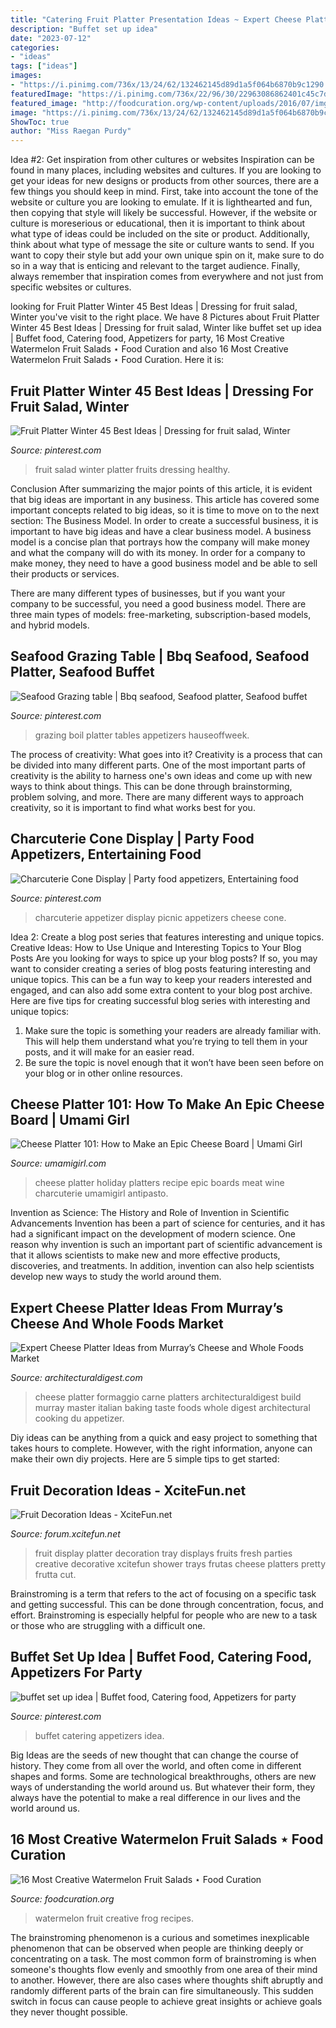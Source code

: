 ```yaml
---
title: "Catering Fruit Platter Presentation Ideas ~ Expert Cheese Platter Ideas From Murray’s Cheese And Whole Foods Market"
description: "Buffet set up idea"
date: "2023-07-12"
categories:
- "ideas"
tags: ["ideas"]
images:
- "https://i.pinimg.com/736x/13/24/62/132462145d89d1a5f064b6870b9c1290.jpg"
featuredImage: "https://i.pinimg.com/736x/22/96/30/22963086862401c45c7d81d791cdb75a.jpg"
featured_image: "http://foodcuration.org/wp-content/uploads/2016/07/img_3446-683x1024.jpg"
image: "https://i.pinimg.com/736x/13/24/62/132462145d89d1a5f064b6870b9c1290.jpg"
ShowToc: true
author: "Miss Raegan Purdy"
---
```



Idea #2: Get inspiration from other cultures or websites
Inspiration can be found in many places, including websites and cultures. If you are looking to get your ideas for new designs or products from other sources, there are a few things you should keep in mind. First, take into account the tone of the website or culture you are looking to emulate. If it is lighthearted and fun, then copying that style will likely be successful. However, if the website or culture is moreserious or educational, then it is important to think about what type of ideas could be included on the site or product. Additionally, think about what type of message the site or culture wants to send. If you want to copy their style but add your own unique spin on it, make sure to do so in a way that is enticing and relevant to the target audience. Finally, always remember that inspiration comes from everywhere and not just from specific websites or cultures.

	

		
looking for Fruit Platter Winter 45 Best Ideas | Dressing for fruit salad, Winter you've visit to the right place. We have 8 Pictures about Fruit Platter Winter 45 Best Ideas | Dressing for fruit salad, Winter like buffet set up idea | Buffet food, Catering food, Appetizers for party, 16 Most Creative Watermelon Fruit Salads ⋆ Food Curation and also 16 Most Creative Watermelon Fruit Salads ⋆ Food Curation. Here it is:
		
    
## Fruit Platter Winter 45 Best Ideas | Dressing For Fruit Salad, Winter

<img loading=lazy src="https://i.pinimg.com/736x/67/c7/8e/67c78ee1d0e1a6993a258a9ce21240e1.jpg" onerror="this.onerror=null;this.src='https://tse4.mm.bing.net/th?id=OIP.YegFVc-9i3WNPpv2zmBv3gAAAA&amp;pid=15.1';" alt="Fruit Platter Winter 45 Best Ideas | Dressing for fruit salad, Winter">

_Source: pinterest.com_

>fruit salad winter platter fruits dressing healthy. 

	

Conclusion
After summarizing the major points of this article, it is evident that big ideas are important in any business. This article has covered some important concepts related to big ideas, so it is time to move on to the next section: The Business Model.
In order to create a successful business, it is important to have big ideas and have a clear business model. A business model is a concise plan that portrays how the company will make money and what the company will do with its money. In order for a company to make money, they need to have a good business model and be able to sell their products or services. 

There are many different types of businesses, but if you want your company to be successful, you need a good business model. There are three main types of models: free-marketing, subscription-based models, and hybrid models.

    
## Seafood Grazing Table | Bbq Seafood, Seafood Platter, Seafood Buffet

<img loading=lazy src="https://i.pinimg.com/736x/86/8b/46/868b466c762a7be0f326c4dece5a7727.jpg" onerror="this.onerror=null;this.src='https://tse4.mm.bing.net/th?id=OIP.uQ-zV3g74gakIMeW0Lm5bwHaJ4&amp;pid=15.1';" alt="Seafood Grazing table | Bbq seafood, Seafood platter, Seafood buffet">

_Source: pinterest.com_

>grazing boil platter tables appetizers hauseoffweek. 

	

The process of creativity: What goes into it?
Creativity is a process that can be divided into many different parts. One of the most important parts of creativity is the ability to harness one's own ideas and come up with new ways to think about things. This can be done through brainstorming, problem solving, and more. There are many different ways to approach creativity, so it is important to find what works best for you.

    
## Charcuterie Cone Display | Party Food Appetizers, Entertaining Food

<img loading=lazy src="https://i.pinimg.com/736x/13/24/62/132462145d89d1a5f064b6870b9c1290.jpg" onerror="this.onerror=null;this.src='https://tse2.mm.bing.net/th?id=OIP.KGA06Yd7hUNtoV7w92ontwHaJ8&amp;pid=15.1';" alt="Charcuterie Cone Display | Party food appetizers, Entertaining food">

_Source: pinterest.com_

>charcuterie appetizer display picnic appetizers cheese cone. 

	

Idea 2: Create a blog post series that features interesting and unique topics.
Creative Ideas: How to Use Unique and Interesting Topics to Your Blog Posts 
Are you looking for ways to spice up your blog posts? If so, you may want to consider creating a series of blog posts featuring interesting and unique topics. This can be a fun way to keep your readers interested and engaged, and can also add some extra content to your blog post archive. Here are five tips for creating successful blog series with interesting and unique topics:

1. Make sure the topic is something your readers are already familiar with. This will help them understand what you’re trying to tell them in your posts, and it will make for an easier read.
2. Be sure the topic is novel enough that it won’t have been seen before on your blog or in other online resources.

    
## Cheese Platter 101: How To Make An Epic Cheese Board | Umami Girl

<img loading=lazy src="https://umamigirl.com/wp-content/uploads/2016/11/25-14013-post/Epic-Cheeseboard-8.jpg" onerror="this.onerror=null;this.src='https://tse2.mm.bing.net/th?id=OIP.LpPWzHNohhU2YoVQrf5EswHaLL&amp;pid=15.1';" alt="Cheese Platter 101: How to Make an Epic Cheese Board | Umami Girl">

_Source: umamigirl.com_

>cheese platter holiday platters recipe epic boards meat wine charcuterie umamigirl antipasto. 

	

Invention as Science: The History and Role of Invention in Scientific Advancements
Invention has been a part of science for centuries, and it has had a significant impact on the development of modern science. One reason why invention is such an important part of scientific advancement is that it allows scientists to make new and more effective products, discoveries, and treatments. In addition, invention can also help scientists develop new ways to study the world around them.

    
## Expert Cheese Platter Ideas From Murray’s Cheese And Whole Foods Market

<img loading=lazy src="https://media.architecturaldigest.com/photos/56bbbb64d33292707c63319c/master/pass/how-to-cheese-platter-01.jpg" onerror="this.onerror=null;this.src='https://tse1.mm.bing.net/th?id=OIP.CYqCh3FEYbCsNBNWybn79QHaHa&amp;pid=15.1';" alt="Expert Cheese Platter Ideas from Murray’s Cheese and Whole Foods Market">

_Source: architecturaldigest.com_

>cheese platter formaggio carne platters architecturaldigest build murray master italian baking taste foods whole digest architectural cooking du appetizer. 

	

Diy ideas can be anything from a quick and easy project to something that takes hours to complete. However, with the right information, anyone can make their own diy projects. Here are 5 simple tips to get started:

    
## Fruit Decoration Ideas - XciteFun.net

<img loading=lazy src="http://img.xcitefun.net/users/2015/07/384739,xcitefun-11800174-769648409857083-645998975995257.jpg" onerror="this.onerror=null;this.src='https://tse4.mm.bing.net/th?id=OIP.0-C3_4kzASSmBvJ4t5FCEAHaKs&amp;pid=15.1';" alt="Fruit Decoration Ideas - XciteFun.net">

_Source: forum.xcitefun.net_

>fruit display platter decoration tray displays fruits fresh parties creative decorative xcitefun shower trays frutas cheese platters pretty frutta cut. 

	

Brainstroming is a term that refers to the act of focusing on a specific task and getting successful. This can be done through concentration, focus, and effort. Brainstroming is especially helpful for people who are new to a task or those who are struggling with a difficult one.

    
## Buffet Set Up Idea | Buffet Food, Catering Food, Appetizers For Party

<img loading=lazy src="https://i.pinimg.com/736x/22/96/30/22963086862401c45c7d81d791cdb75a.jpg" onerror="this.onerror=null;this.src='https://tse1.mm.bing.net/th?id=OIP.3rB3oH7etr_7wNhxHxhSUgHaI9&amp;pid=15.1';" alt="buffet set up idea | Buffet food, Catering food, Appetizers for party">

_Source: pinterest.com_

>buffet catering appetizers idea. 

	

Big Ideas are the seeds of new thought that can change the course of history. They come from all over the world, and often come in different shapes and forms. Some are technological breakthroughs, others are new ways of understanding the world around us. But whatever their form, they always have the potential to make a real difference in our lives and the world around us.

    
## 16 Most Creative Watermelon Fruit Salads ⋆ Food Curation

<img loading=lazy src="http://foodcuration.org/wp-content/uploads/2016/07/img_3446-683x1024.jpg" onerror="this.onerror=null;this.src='https://tse2.mm.bing.net/th?id=OIP.xiR1zqHYaHi-divp46IVDgHaLG&amp;pid=15.1';" alt="16 Most Creative Watermelon Fruit Salads ⋆ Food Curation">

_Source: foodcuration.org_

>watermelon fruit creative frog recipes. 

	

The brainstroming phenomenon is a curious and sometimes inexplicable phenomenon that can be observed when people are thinking deeply or concentrating on a task. The most common form of brainstroming is when someone's thoughts flow evenly and smoothly from one area of their mind to another. However, there are also cases where thoughts shift abruptly and randomly different parts of the brain can fire simultaneously. This sudden switch in focus can cause people to achieve great insights or achieve goals they never thought possible.

